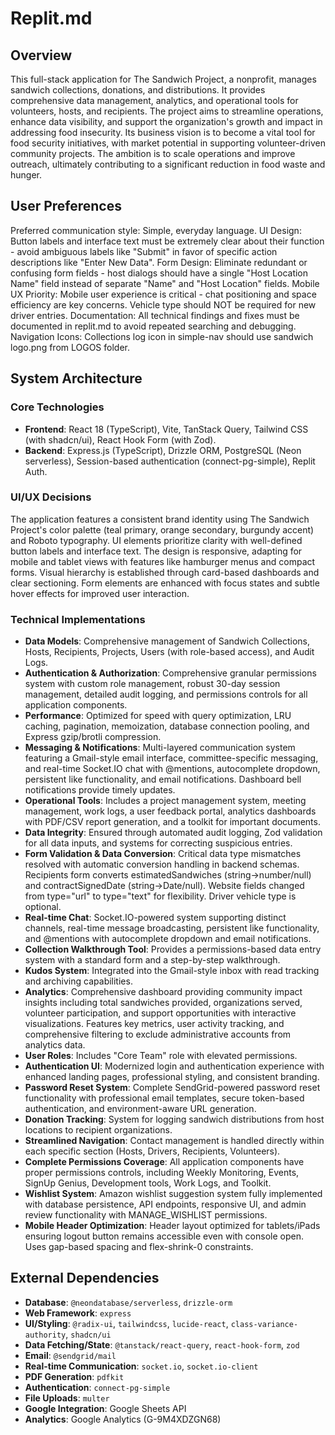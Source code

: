 # Replit.md

## Overview
This full-stack application for The Sandwich Project, a nonprofit, manages sandwich collections, donations, and distributions. It provides comprehensive data management, analytics, and operational tools for volunteers, hosts, and recipients. The project aims to streamline operations, enhance data visibility, and support the organization's growth and impact in addressing food insecurity. Its business vision is to become a vital tool for food security initiatives, with market potential in supporting volunteer-driven community projects. The ambition is to scale operations and improve outreach, ultimately contributing to a significant reduction in food waste and hunger.

## User Preferences
Preferred communication style: Simple, everyday language.
UI Design: Button labels and interface text must be extremely clear about their function - avoid ambiguous labels like "Submit" in favor of specific action descriptions like "Enter New Data".
Form Design: Eliminate redundant or confusing form fields - host dialogs should have a single "Host Location Name" field instead of separate "Name" and "Host Location" fields.
Mobile UX Priority: Mobile user experience is critical - chat positioning and space efficiency are key concerns. Vehicle type should NOT be required for new driver entries.
Documentation: All technical findings and fixes must be documented in replit.md to avoid repeated searching and debugging.
Navigation Icons: Collections log icon in simple-nav should use sandwich logo.png from LOGOS folder.

## System Architecture

### Core Technologies
- **Frontend**: React 18 (TypeScript), Vite, TanStack Query, Tailwind CSS (with shadcn/ui), React Hook Form (with Zod).
- **Backend**: Express.js (TypeScript), Drizzle ORM, PostgreSQL (Neon serverless), Session-based authentication (connect-pg-simple), Replit Auth.

### UI/UX Decisions
The application features a consistent brand identity using The Sandwich Project's color palette (teal primary, orange secondary, burgundy accent) and Roboto typography. UI elements prioritize clarity with well-defined button labels and interface text. The design is responsive, adapting for mobile and tablet views with features like hamburger menus and compact forms. Visual hierarchy is established through card-based dashboards and clear sectioning. Form elements are enhanced with focus states and subtle hover effects for improved user interaction.

### Technical Implementations
- **Data Models**: Comprehensive management of Sandwich Collections, Hosts, Recipients, Projects, Users (with role-based access), and Audit Logs.
- **Authentication & Authorization**: Comprehensive granular permissions system with custom role management, robust 30-day session management, detailed audit logging, and permissions controls for all application components.
- **Performance**: Optimized for speed with query optimization, LRU caching, pagination, memoization, database connection pooling, and Express gzip/brotli compression.
- **Messaging & Notifications**: Multi-layered communication system featuring a Gmail-style email interface, committee-specific messaging, and real-time Socket.IO chat with @mentions, autocomplete dropdown, persistent like functionality, and email notifications. Dashboard bell notifications provide timely updates.
- **Operational Tools**: Includes a project management system, meeting management, work logs, a user feedback portal, analytics dashboards with PDF/CSV report generation, and a toolkit for important documents.
- **Data Integrity**: Ensured through automated audit logging, Zod validation for all data inputs, and systems for correcting suspicious entries.
- **Form Validation & Data Conversion**: Critical data type mismatches resolved with automatic conversion handling in backend schemas. Recipients form converts estimatedSandwiches (string→number/null) and contractSignedDate (string→Date/null). Website fields changed from type="url" to type="text" for flexibility. Driver vehicle type is optional.
- **Real-time Chat**: Socket.IO-powered system supporting distinct channels, real-time message broadcasting, persistent like functionality, and @mentions with autocomplete dropdown and email notifications.
- **Collection Walkthrough Tool**: Provides a permissions-based data entry system with a standard form and a step-by-step walkthrough.
- **Kudos System**: Integrated into the Gmail-style inbox with read tracking and archiving capabilities.
- **Analytics**: Comprehensive dashboard providing community impact insights including total sandwiches provided, organizations served, volunteer participation, and support opportunities with interactive visualizations. Features key metrics, user activity tracking, and comprehensive filtering to exclude administrative accounts from analytics data.
- **User Roles**: Includes "Core Team" role with elevated permissions.
- **Authentication UI**: Modernized login and authentication experience with enhanced landing pages, professional styling, and consistent branding.
- **Password Reset System**: Complete SendGrid-powered password reset functionality with professional email templates, secure token-based authentication, and environment-aware URL generation.
- **Donation Tracking**: System for logging sandwich distributions from host locations to recipient organizations.
- **Streamlined Navigation**: Contact management is handled directly within each specific section (Hosts, Drivers, Recipients, Volunteers).
- **Complete Permissions Coverage**: All application components have proper permissions controls, including Weekly Monitoring, Events, SignUp Genius, Development tools, Work Logs, and Toolkit.
- **Wishlist System**: Amazon wishlist suggestion system fully implemented with database persistence, API endpoints, responsive UI, and admin review functionality with MANAGE_WISHLIST permissions.
- **Mobile Header Optimization**: Header layout optimized for tablets/iPads ensuring logout button remains accessible even with console open. Uses gap-based spacing and flex-shrink-0 constraints.

## External Dependencies
- **Database**: `@neondatabase/serverless`, `drizzle-orm`
- **Web Framework**: `express`
- **UI/Styling**: `@radix-ui`, `tailwindcss`, `lucide-react`, `class-variance-authority`, `shadcn/ui`
- **Data Fetching/State**: `@tanstack/react-query`, `react-hook-form`, `zod`
- **Email**: `@sendgrid/mail`
- **Real-time Communication**: `socket.io`, `socket.io-client`
- **PDF Generation**: `pdfkit`
- **Authentication**: `connect-pg-simple`
- **File Uploads**: `multer`
- **Google Integration**: Google Sheets API
- **Analytics**: Google Analytics (G-9M4XDZGN68)